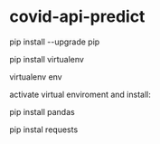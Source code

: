 # covid-api-predict

pip install --upgrade pip

pip install virtualenv

virtualenv env

activate virtual enviroment and install:

pip install pandas

pip instal requests
